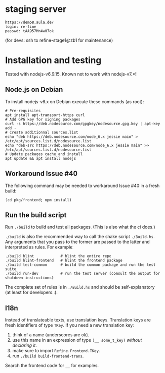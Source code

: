 
# staging server

```
https://demo8.aula.de/
login: re-fine
passwd: tAA957Mn4w07ok
```

(for devs: ssh to refine-stage1@zb1 for maintenance)


# Installation and testing

Tested with nodejs-v6.9.15.  Known not to work with nodejs-v7.*!


## Node.js on Debian

To install nodejs-v6.x on Debian execute these commands (as root):

    # Pre-requisites
    apt install apt-transport-https curl
    # Add GPG key for signing packages
    curl -s https://deb.nodesource.com/gpgkey/nodesource.gpg.key | apt-key add -
    # Create additionnal sources.list
    echo "deb https://deb.nodesource.com/node_6.x jessie main" > /etc/apt/sources.list.d/nodesource.list
    echo "deb-src https://deb.nodesource.com/node_6.x jessie main" >> /etc/apt/sources.list.d/nodesource.list
    # Update packages cache and install
    apt update && apt install nodejs


## Workaround Issue #40

The following command may be needed to workaround Issue #40 in a fresh build:

    (cd pkg/frontend; npm install)


## Run the build script

Run `./build` to build and test all packages.  (This is also what the
ci does.)

`./build` is also the recommended way to call the shake script
`./Build.hs`.  Any arguments that you pass to the former are passed to
the latter and interpreted as rules.  For example:

```shell
./build hlint            # hlint the entire repo
./build hlint-frontend   # hlint the frontend package
./build test-common      # build the common package and run the test suite
./build run-dev          # run the test server (consult the output for shutdown instructions)
```

The complete set of rules is in `./Build.hs` and should be
self-explanatory (at least for developers :).


## I18n

Instead of translateable texts, use translation keys.  Translation
keys are fresh identifiers of type `TKey`.  If you need a new
translation key:

1. think of a name (underscores are ok).
2. use this name in an expression of type `(__ some_t_key)` *without declaring it*.
3. make sure to import `Refine.Frontend.TKey`.
4. run `./build build-frontend-trans`.

Search the frontend code for `__` for examples.
